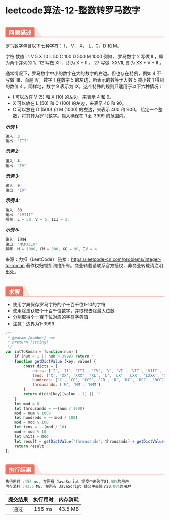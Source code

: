 # leetcode算法-12-整数转罗马数字

<h2 style="margin-top: 30px; margin-bottom: 15px; padding: 0px; font-weight: bold; color: black; border-bottom: 2px solid rgb(239, 112, 96); font-size: 1.3em;" data-id="heading-1"><span style="display: none;" class="prefix"></span><span style="display: inline-block; font-weight: bold; background: rgb(239, 112, 96); color: #ffffff; padding: 3px 10px 1px; border-top-right-radius: 3px; border-top-left-radius: 3px; margin-right: 3px;" class="content">问题描述</span><span class="suffix"></span><span style="display: inline-block; vertical-align: bottom; border-bottom: 36px solid #efebe9; border-right: 20px solid transparent;"> </span></h2>

罗马数字包含以下七种字符： I， V， X， L，C，D 和 M。

字符          数值
I             1
V             5
X             10
L             50
C             100
D             500
M             1000
例如， 罗马数字 2 写做 II ，即为两个并列的 1。12 写做 XII ，即为 X + II 。 27 写做  XXVII, 即为 XX + V + II 。

通常情况下，罗马数字中小的数字在大的数字的右边。但也存在特例，例如 4 不写做 IIII，而是 IV。数字 1 在数字 5 的左边，所表示的数等于大数 5 减小数 1 得到的数值 4 。同样地，数字 9 表示为 IX。这个特殊的规则只适用于以下六种情况：

- I 可以放在 V (5) 和 X (10) 的左边，来表示 4 和 9。
- X 可以放在 L (50) 和 C (100) 的左边，来表示 40 和 90。 
- C 可以放在 D (500) 和 M (1000) 的左边，来表示 400 和 900。
给定一个整数，将其转为罗马数字。输入确保在 1 到 3999 的范围内。

***示例 1:***

```js
输入: 3
输出: "III"
```
***示例 2:***

```js
输入: 4
输出: "IV"
```
***示例 3:***

```js
输入: 9
输出: "IX"
```
***示例 4:***

```js
输入: 58
输出: "LVIII"
解释: L = 50, V = 5, III = 3.
```
***示例 5:***

```js
输入: 1994
输出: "MCMXCIV"
解释: M = 1000, CM = 900, XC = 90, IV = 4.
```

来源：力扣（LeetCode）
链接：https://leetcode-cn.com/problems/integer-to-roman
著作权归领扣网络所有。商业转载请联系官方授权，非商业转载请注明出处。

<h2 style="margin-top: 30px; margin-bottom: 15px; padding: 0px; font-weight: bold; color: black; border-bottom: 2px solid rgb(239, 112, 96); font-size: 1.3em;"
 data-id="heading-1"><span style="display: none;" class="prefix"></span><span style="display: inline-block; font-weight: bold; background: rgb(239, 112, 96); color: #ffffff; padding: 3px 10px 1px; border-top-right-radius: 3px; border-top-left-radius: 3px; margin-right: 3px;" class="content">求解</span><span class="suffix"></span><span style="display: inline-block; vertical-align: bottom; border-bottom: 36px solid #efebe9; border-right: 20px solid transparent;"> </span></h2>

- 使用字典保存罗马字符的个十百千位1-10的字符
- 使用除法获取个十百千位数字，并取模去除最大位数
- 分别取得个十百千位对应的字符字典值
- 注意：边界为1-3999


```js
/**
 * @param {number} num
 * @return {string}
 */
var intToRoman = function(num) {
    if (num < 1 || num > 3999) return ''
    function getDictValue (key, value) {
        const dicts = {
            units: ['I', 'II', 'III', 'IV', 'V', 'VI', 'VII', 'VIII', 'IX'],
            tens: ['X', 'XX', 'XXX', 'XL', 'L', 'LX', 'LXX', 'LXXX', 'XC'],
            hundreds: ['C', 'CC', 'CCC', 'CD', 'D', 'DC', 'DCC', 'DCCC', 'CM'],
            throusands: ['M', 'MM', 'MMM']
        }
        return dicts[key][value - 1] || ''
    }
    let mod = 0
    let throusands = ~~(num / 1000)
    mod = num % 1000
    let hundreds = ~~(mod / 100)
    mod = mod % 100
    let tens = ~~(mod / 10)
    mod = mod % 10
    let units = mod
    let result = getDictValue('throusands', throusands) + getDictValue('hundreds', hundreds) + getDictValue('tens', tens) + getDictValue('units', units)
    return result
};
```

<h2 style="margin-top: 30px; margin-bottom: 15px; padding: 0px; font-weight: bold; color: black; border-bottom: 2px solid rgb(239, 112, 96); font-size: 1.3em;" data-id="heading-1"><span style="display: none;" class="prefix"></span><span style="display: inline-block; font-weight: bold; background: rgb(239, 112, 96); color: #ffffff; padding: 3px 10px 1px; border-top-right-radius: 3px; border-top-left-radius: 3px; margin-right: 3px;" class="content">执行结果</span><span class="suffix"></span><span style="display: inline-block; vertical-align: bottom; border-bottom: 36px solid #efebe9; border-right: 20px solid transparent;"> </span></h2>

```js
执行用时 :156 ms, 在所有 JavaScript 提交中击败了81.98%的用户
内存消耗 :43.5 MB, 在所有 JavaScript 提交中击败了20.00%的用户
```

| 提交结果 | 执行用时 | 内存消耗 |
|:------:|:------:|:-------:|
|   通过  | 156 ms  |  43.5 MB |
